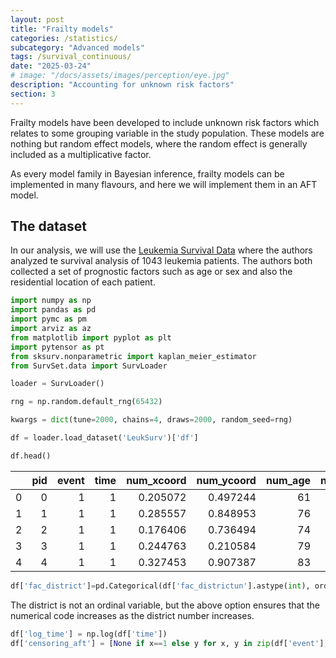 ```yaml
---
layout: post
title: "Frailty models"
categories: /statistics/
subcategory: "Advanced models"
tags: /survival_continuous/
date: "2025-03-24"
# image: "/docs/assets/images/perception/eye.jpg"
description: "Accounting for unknown risk factors"
section: 3
---
```


Frailty models have been developed to include unknown risk factors
which relates to some grouping variable in the study population.
These models are nothing but random effect models, where the random
effect is generally included as a multiplicative factor.

As every model family in Bayesian inference,
frailty models can be implemented in many flavours, and here
we will implement them in an AFT model.

## The dataset

In our analysis, we will use the [Leukemia Survival Data](https://rdrr.io/cran/spBayesSurv/man/LeukSurv.html)
where the authors analyzed te survival analysis of 1043 leukemia patients.
The authors both collected a set of prognostic factors such as age or sex
and also the residential location of each patient.

```python
import numpy as np
import pandas as pd
import pymc as pm
import arviz as az
from matplotlib import pyplot as plt
import pytensor as pt
from sksurv.nonparametric import kaplan_meier_estimator
from SurvSet.data import SurvLoader

loader = SurvLoader()

rng = np.random.default_rng(65432)

kwargs = dict(tune=2000, chains=4, draws=2000, random_seed=rng)

df = loader.load_dataset('LeukSurv')['df']

df.head()
```

|    |   pid |   event |   time |   num_xcoord |   num_ycoord |   num_age |   num_wbc |   num_tpi | fac_sex   |   fac_district |
|---:|------:|--------:|-------:|-------------:|-------------:|----------:|----------:|----------:|:----------|---------------:|
|  0 |     0 |       1 |      1 |     0.205072 |     0.497244 |        61 |      13.3 |     -1.96 | F         |              9 |
|  1 |     1 |       1 |      1 |     0.285557 |     0.848953 |        76 |     450   |     -3.39 | F         |              7 |
|  2 |     2 |       1 |      1 |     0.176406 |     0.736494 |        74 |     154   |     -4.95 | F         |              7 |
|  3 |     3 |       1 |      1 |     0.244763 |     0.210584 |        79 |     500   |     -1.4  | M         |             24 |
|  4 |     4 |       1 |      1 |     0.327453 |     0.907387 |        83 |     160   |     -2.59 | M         |              7 |

```python
df['fac_district']=pd.Categorical(df['fac_districtun'].astype(int), ordered=True)
```

The district is not an ordinal variable, but the above option ensures
that the numerical code increases as the district number increases.

```python
df['log_time'] = np.log(df['time'])
df['censoring_aft'] = [None if x==1 else y for x, y in zip(df['event'], df['log_time'])]
```